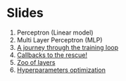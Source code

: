 # Slides

1. Perceptron (Linear model)
2. Multi Layer Perceptron (MLP)
3. [A journey through the training loop](https://docs.google.com/presentation/d/e/2PACX-1vSTPCdlQD_jG7stfRBQhyVEfSlwUp8PdX1BRnBmc6pXfFAa5imsOtpFa3sYvzg_rk0T2Rn4P3cHkxUV/pub)
4. [Callbacks to the rescue!](https://docs.google.com/presentation/d/e/2PACX-1vSFa7_svEwasDfkAArCevQxOi-fZj_Dn75Yv7fBHSBu1tEo1YM8D4DLqmnzFRueGjiiPjuwiM0_LkMS/pub) 
5. [Zoo of layers](https://docs.google.com/presentation/d/e/2PACX-1vQEe0nyvrYIat1mJ2u-PpSh8TCWJcEhoD-JlLVpc0qh4yEP6zEBL-FrLnvjJ7LgbF0h3JZtnWj8lLg_/pub)
6. [Hyperparameters optimization](https://docs.google.com/presentation/d/e/2PACX-1vQT3p9Yo6Iitl3P9ctKepZx1ekL2zYdtKD9ExbbGbq8OGjPidjVADecc2tVxXnfkDL7dY7JoJQZ1RqQ/pub)
